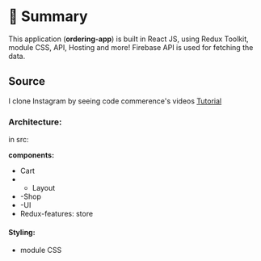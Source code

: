 # 📣 **Summary**

This application (**ordering-app**) is built in React JS, using Redux Toolkit, module CSS, API, Hosting and more! Firebase API is used for fetching the data.

## Source

I clone Instagram by seeing code commerence's videos [Tutorial](https://www.youtube.com/watch?v=I1cpb0tYV74&list=PL6QREj8te1P6wX9m5KnicnDVEucbOPsqR&index=4)

### Architecture:

in src:

**components:**

- Cart
- - Layout
- -Shop
- -UI
- Redux-features: store

#### **Styling:**

- module CSS
